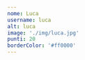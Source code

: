 ```yaml
---
nome: Luca
username: luca
alt: luca
image: './img/luca.jpg'
punti: 20
borderColor: '#ff0000'
---
```

